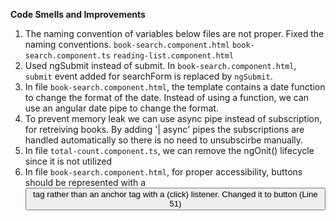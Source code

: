 **Code Smells and Improvements**

1. The naming convention of variables below files are not proper. Fixed the naming conventions.
    `book-search.component.html`
    `book-search.component.ts`
    `reading-list.component.html`
2.  Used ngSubmit instead of submit. In `book-search.component.html`, `submit` event added for searchForm is replaced by `ngSubmit`.
3.  In file `book-search.component.html`, the template contains a date function to change the format of the date. Instead of using a    function, we can use an angular date pipe to change the format.
4. To prevent memory leak we can use async pipe instead of subscription, for retreiving books. By adding '| async' pipes the subscriptions are handled automatically so there is no need to unsubscirbe manually.
5. In file `total-count.component.ts`, we can remove the ngOnit() lifecycle since it is not utilized
6. In file `book-search.component.html`, for proper accessibility, buttons should be represented with a <button> tag rather than an anchor tag with a (click) listener. Changed it to button (Line 51)

